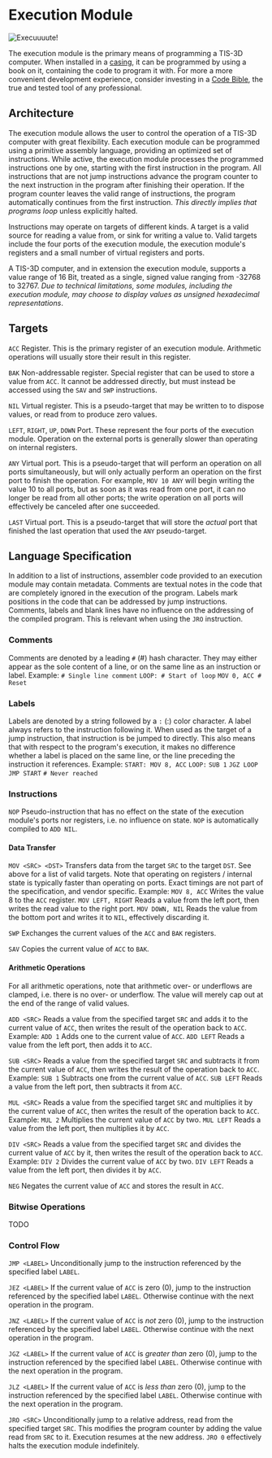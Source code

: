 # Execution Module

![Execuuuute!](item:tis3d:module_execution)

The execution module is the primary means of programming a TIS-3D computer. When installed in a [casing](../block/casing.md), it can be programmed by using a book on it, containing the code to program it with. For more a more convenient development experience, consider investing in a [Code Bible](book_code.md), the true and tested tool of any professional.

## Architecture
The execution module allows the user to control the operation of a TIS-3D computer with great flexibility. Each execution module can be programmed using a primitive assembly language, providing an optimized set of instructions. While active, the execution module processes the programmed instructions one by one, starting with the first instruction in the program. All instructions that are not jump instructions advance the program counter to the next instruction in the program after finishing their operation. If the program counter leaves the valid range of instructions, the program automatically continues from the first instruction. *This directly implies that programs loop* unless explicitly halted.

Instructions may operate on targets of different kinds. A target is a valid source for reading a value from, or sink for writing a value to. Valid targets include the four ports of the execution module, the execution module's registers and a small number of virtual registers and ports.

A TIS-3D computer, and in extension the execution module, supports a value range of 16 Bit, treated as a single, signed value ranging from -32768 to 32767. *Due to technical limitations, some modules, including the execution module, may choose to display values as unsigned hexadecimal representations*.

## Targets
`ACC`
Register. This is the primary register of an execution module. Arithmetic operations will usually store their result in this register.

`BAK`
Non-addressable register. Special register that can be used to store a value from `ACC`. It cannot be addressed directly, but must instead be accessed using the `SAV` and `SWP` instructions.

`NIL`
Virtual register. This is a pseudo-target that may be written to to dispose values, or read from to produce zero values.

`LEFT`, `RIGHT`, `UP`, `DOWN`
Port. These represent the four ports of the execution module. Operation on the external ports is generally slower than operating on internal registers.

`ANY`
Virtual port. This is a pseudo-target that will perform an operation on all ports simultaneously, but will only actually perform an operation on the first port to finish the operation. For example, `MOV 10 ANY` will begin writing the value 10 to all ports, but as soon as it was read from one port, it can no longer be read from all other ports; the write operation on all ports will effectively be canceled after one succeeded.

`LAST`
Virtual port. This is a pseudo-target that will store the *actual* port that finished the last operation that used the `ANY` pseudo-target.

## Language Specification
In addition to a list of instructions, assembler code provided to an execution module may contain metadata. Comments are textual notes in the code that are completely ignored in the execution of the program. Labels mark positions in the code that can be addressed by jump instructions. Comments, labels and blank lines have no influence on the addressing of the compiled program. This is relevant when using the `JRO` instruction.

### Comments
Comments are denoted by a leading `#` (#) hash character. They may either appear as the sole content of a line, or on the same line as an instruction or label.
Example:
`# Single line comment`
`LOOP: # Start of loop`
`MOV 0, ACC # Reset`

### Labels
Labels are denoted by a string followed by a `:` (:) color character. A label always refers to the instruction following it. When used as the target of a jump instruction, that instruction is be jumped to directly. This also means that with respect to the program's execution, it makes no difference whether a label is placed on the same line, or the line preceding the instruction it references.
Example:
`START: MOV 8, ACC`
`LOOP:`
`SUB 1`
`JGZ LOOP`
`JMP START`
`# Never reached`

### Instructions
`NOP`
Pseudo-instruction that has no effect on the state of the execution module's ports nor registers, i.e. no influence on state. `NOP` is automatically compiled to `ADD NIL`.

#### Data Transfer
`MOV <SRC> <DST>`
Transfers data from the target `SRC` to the target `DST`. See above for a list of valid targets. Note that operating on registers / internal state is typically faster than operating on ports. Exact timings are not part of the specification, and vendor specific.
Example:
`MOV 8, ACC` Writes the value 8 to the `ACC` register.
`MOV LEFT, RIGHT` Reads a value from the left port, then writes the read value to the right port.
`MOV DOWN, NIL` Reads the value from the bottom port and writes it to `NIL`, effectively discarding it.

`SWP`
Exchanges the current values of the `ACC` and `BAK` registers.

`SAV`
Copies the current value of `ACC` to `BAK`.

#### Arithmetic Operations
For all arithmetic operations, note that arithmetic over- or underflows are clamped, i.e. there is no over- or underflow. The value will merely cap out at the end of the range of valid values.

`ADD <SRC>`
Reads a value from the specified target `SRC` and adds it to the current value of `ACC`, then writes the result of the operation back to `ACC`.
Example:
`ADD 1` Adds one to the current value of `ACC`.
`ADD LEFT` Reads a value from the left port, then adds it to `ACC`.

`SUB <SRC>`
Reads a value from the specified target `SRC` and subtracts it from the current value of `ACC`, then writes the result of the operation back to `ACC`.
Example:
`SUB 1` Subtracts one from the current value of `ACC`.
`SUB LEFT` Reads a value from the left port, then subtracts it from `ACC`.

`MUL <SRC>`
Reads a value from the specified target `SRC` and multiplies it by the current value of `ACC`, then writes the result of the operation back to `ACC`.
Example:
`MUL 2` Multiplies the current value of `ACC` by two.
`MUL LEFT` Reads a value from the left port, then multiplies it by `ACC`.

`DIV <SRC>`
Reads a value from the specified target `SRC` and divides the current value of `ACC` by it, then writes the result of the operation back to `ACC`.
Example:
`DIV 2` Divides the current value of `ACC` by two.
`DIV LEFT` Reads a value from the left port, then divides it by `ACC`.

`NEG`
Negates the current value of `ACC` and stores the result in `ACC`.

### Bitwise Operations
TODO

### Control Flow
`JMP <LABEL>`
Unconditionally jump to the instruction referenced by the specified label `LABEL`.

`JEZ <LABEL>`
If the current value of `ACC` is zero (0), jump to the instruction referenced by the specified label `LABEL`. Otherwise continue with the next operation in the program.

`JNZ <LABEL>`
If the current value of `ACC` is *not* zero (0), jump to the instruction referenced by the specified label `LABEL`. Otherwise continue with the next operation in the program.

`JGZ <LABEL>`
If the current value of `ACC` is *greater than* zero (0), jump to the instruction referenced by the specified label `LABEL`. Otherwise continue with the next operation in the program.

`JLZ <LABEL>`
If the current value of `ACC` is *less than* zero (0), jump to the instruction referenced by the specified label `LABEL`. Otherwise continue with the next operation in the program.

`JRO <SRC>`
Unconditionally jump to a relative address, read from the specified target `SRC`. This modifies the program counter by adding the value read from `SRC` to it. Execution resumes at the new address. `JRO 0` effectively halts the execution module indefinitely.
